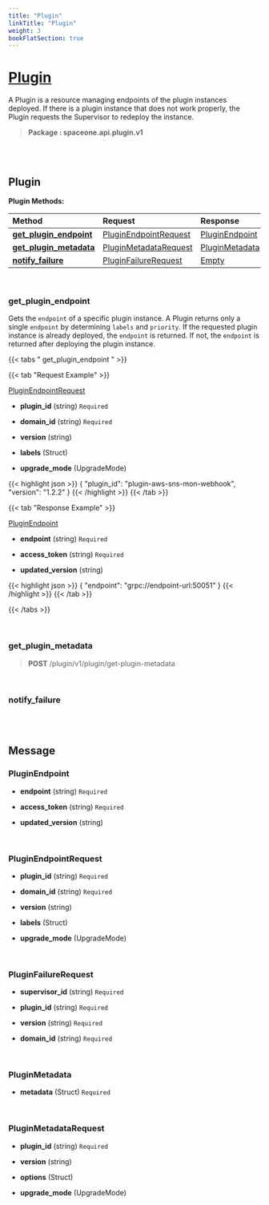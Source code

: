 ```yaml
---
title: "Plugin"
linkTitle: "Plugin"
weight: 3
bookFlatSection: true
---
```

# [Plugin](#Plugin)
A Plugin is a resource managing endpoints of the plugin instances deployed. If there is a plugin instance that does not work properly, the Plugin requests the Supervisor to redeploy the instance.


>  **Package : spaceone.api.plugin.v1**

<br>
<br>

## Plugin





**Plugin Methods:**


| Method | Request | Response |
| :----- | :-------- | :-------- |
| [**get_plugin_endpoint**](./Plugin#get_plugin_endpoint) | [PluginEndpointRequest](Plugin#pluginendpointrequest) | [PluginEndpoint](Plugin#pluginendpoint) |
| [**get_plugin_metadata**](./Plugin#get_plugin_metadata) | [PluginMetadataRequest](Plugin#pluginmetadatarequest) | [PluginMetadata](Plugin#pluginmetadata) |
| [**notify_failure**](./Plugin#notify_failure) | [PluginFailureRequest](Plugin#pluginfailurerequest) | [Empty](Plugin#empty) |



    
<br>

### get_plugin_endpoint

Gets the `endpoint` of a specific plugin instance. A Plugin returns only a single `endpoint` by determining `labels` and `priority`. If the requested plugin instance is already deployed, the `endpoint` is returned. If not, the `endpoint` is returned after deploying the plugin instance.







 {{< tabs " get_plugin_endpoint " >}}

 {{< tab "Request Example" >}}



[PluginEndpointRequest](./Plugin#pluginendpointrequest)

* **plugin_id** (string)   `Required` 


* **domain_id** (string)   `Required` 


* **version** (string)  


* **labels** (Struct)  


* **upgrade_mode** (UpgradeMode)  





{{< highlight json >}}
{
   "plugin_id": "plugin-aws-sns-mon-webhook",
   "version": "1.2.2"
}
{{< /highlight >}}
{{< /tab >}}


 {{< tab "Response Example" >}}

[PluginEndpoint](#PLUGINENDPOINT)
* **endpoint** (string)   `Required` 

* **access_token** (string)   `Required` 

* **updated_version** (string)  



{{< highlight json >}}
{
   "endpoint": "grpc://endpoint-url:50051"
}
{{< /highlight >}}
{{< /tab >}}


{{< /tabs >}}


    
<br>

### get_plugin_metadata





> **POST** /plugin/v1/plugin/get-plugin-metadata
>






    
<br>

### notify_failure










    


<br>
<br>

## Message



### PluginEndpoint
* **endpoint** (string)   `Required` 

    
* **access_token** (string)   `Required` 

    
* **updated_version** (string)  

    <br>

### PluginEndpointRequest
* **plugin_id** (string)   `Required` 

    
* **domain_id** (string)   `Required` 

    
* **version** (string)  

    
* **labels** (Struct)  

    
* **upgrade_mode** (UpgradeMode)  

    <br>

### PluginFailureRequest
* **supervisor_id** (string)   `Required` 

    
* **plugin_id** (string)   `Required` 

    
* **version** (string)   `Required` 

    
* **domain_id** (string)   `Required` 

    <br>

### PluginMetadata
* **metadata** (Struct)   `Required` 

    <br>

### PluginMetadataRequest
* **plugin_id** (string)   `Required` 

    
* **version** (string)  

    
* **options** (Struct)  

    
* **upgrade_mode** (UpgradeMode)  

    <br>
